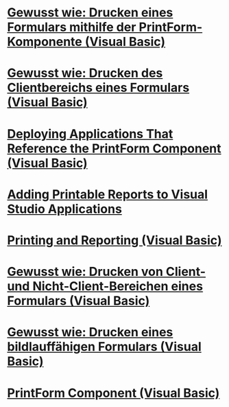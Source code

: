 # [Gewusst wie: Drucken eines Formulars mithilfe der PrintForm-Komponente (Visual Basic)](how-to-print-a-form-by-using-the-printform-component.md)
# [Gewusst wie: Drucken des Clientbereichs eines Formulars (Visual Basic)](how-to-print-the-client-area-of-a-form.md)
# [Deploying Applications That Reference the PrintForm Component (Visual Basic)](deploying-applications-that-reference-the-printform-component.md)
# [Adding Printable Reports to Visual Studio Applications](adding-printable-reports-to-visual-studio-applications.md)
# [Printing and Reporting (Visual Basic)](printing-and-reporting.md)
# [Gewusst wie: Drucken von Client- und Nicht-Client-Bereichen eines Formulars (Visual Basic)](how-to-print-client-and-non-client-areas-of-a-form.md)
# [Gewusst wie: Drucken eines bildlauffähigen Formulars (Visual Basic)](how-to-print-a-scrollable-form.md)
# [PrintForm Component (Visual Basic)](printform-component.md)
